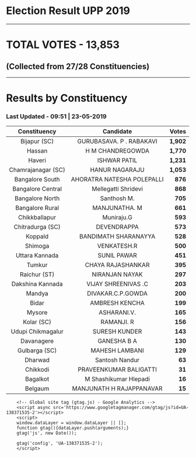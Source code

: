 # Election Result UPP 2019

---
# TOTAL VOTES - 13,853 
## (Collected from 27/28 Constituencies) 


---
# Results by Constituency 

### Last Updated - 09:51 | 23-05-2019 


|   Constituency   |        Candidate         |  Votes  |
|:----------------:|:------------------------:|--------:|
|   Bijapur (SC)   | GURUBASAVA. P . RABAKAVI |**1,902**|
|      Hassan      |     H M CHANDREGOWDA     |**1,770**|
|      Haveri      |       ISHWAR PATIL       |**1,231**|
|Chamrajanagar (SC)|      HANUR NAGARAJU      |**1,053**|
| Bangalore South  |AHORATRA NATESHA POLEPALLI|  **876**|
|Bangalore Central |   Mellegatti Shridevi    |  **868**|
| Bangalore North  |       Santhosh M.        |  **705**|
| Bangalore Rural  |      MANJUNATHA. M       |  **661**|
|  Chikkballapur   |        Muniraju.G        |  **593**|
| Chitradurga (SC) |       DEVENDRAPPA        |  **573**|
|     Koppald      |   BANDIMATH SHARANAYYA   |  **528**|
|     Shimoga      |       VENKATESH.R        |  **500**|
|  Uttara Kannada  |       SUNIL PAWAR        |  **451**|
|      Tumkur      |    CHAYA RAJASHANKAR     |  **395**|
|   Raichur (ST)   |      NIRANJAN NAYAK      |  **297**|
| Dakshina Kannada |   VIJAY SHREENIVAS .C    |  **203**|
|      Mandya      |    DIVAKAR.C.P.GOWDA     |  **200**|
|      Bidar       |      AMBRESH KENCHA      |  **199**|
|      Mysore      |       ASHARANI.V.        |  **165**|
|    Kolar (SC)    |        RAMANJI. R        |  **156**|
|Udupi Chikmagalur |      SURESH KUNDER       |  **143**|
|    Davanagere    |       GANESHA B A        |  **130**|
|  Gulbarga (SC)   |      MAHESH LAMBANI      |  **129**|
|     Dharwad      |      Santosh Nandur      |   **63**|
|     Chikkodi     |  PRAVEENKUMAR BALIGATTI  |   **31**|
|     Bagalkot     |  M Shashikumar Hlepadi   |   **16**|
|     Belgaum      | MANJUNATH H RAJAPPANAVAR |   **15**|



        <!-- Global site tag (gtag.js) - Google Analytics -->
        <script async src='https://www.googletagmanager.com/gtag/js?id=UA-138371535-2'></script>
        <script>
        window.dataLayer = window.dataLayer || [];
        function gtag(){dataLayer.push(arguments);}
        gtag('js', new Date());

        gtag('config', 'UA-138371535-2');
        </script>
        